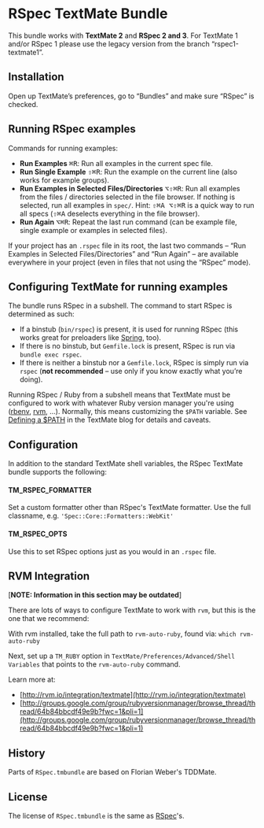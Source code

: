 # RSpec TextMate Bundle

This bundle works with **TextMate 2** and **RSpec 2 and 3**. For TextMate 1 and/or RSpec 1 please use the legacy version from the branch “rspec1-textmate1”.

## Installation

Open up TextMate’s preferences, go to “Bundles” and make sure “RSpec” is checked.

## Running RSpec examples

Commands for running examples:

 * __Run Examples__ <kbd>⌘R</kbd>: Run all examples in the current spec file.
 * __Run Single Example__ <kbd>⇧⌘R</kbd>: Run the example on the current line (also works for example groups).
 * __Run Examples in Selected Files/Directories__ <kbd>⌥⇧⌘R</kbd>: Run all examples from the files / directories selected in the file browser. If nothing is selected, run all examples in `spec/`. Hint: <kbd>⇧⌘A ⌥⇧⌘R</kbd> is a quick way to run all specs (<kbd>⇧⌘A</kbd> deselects everything in the file browser).
 * __Run Again__ <kbd>⌥⌘R</kbd>: Repeat the last run command (can be example file, single example or examples in selected files).
 
If your project has an `.rspec` file in its root, the last two commands – “Run Examples in Selected Files/Directories” and “Run Again” – are available everywhere in your project (even in files that not using the “RSpec” mode).
 
## Configuring TextMate for running examples

The bundle runs RSpec in a subshell. The command to start RSpec is determined as such:

 * If a binstub (`bin/rspec`) is present, it is used for running RSpec (this works great for preloaders like [Spring](https://github.com/rails/spring), too).
 * If there is no binstub, but `Gemfile.lock` is present, RSpec is run via `bundle exec rspec`.
 * If there is neither a binstub nor a `Gemfile.lock`, RSpec is simply run via `rspec` (__not recommended__ – use only if you know exactly what you’re doing).

Running RSpec / Ruby from a subshell means that TextMate must be configured to work with whatever Ruby version manager you're using ([rbenv](https://github.com/sstephenson/rbenv), [rvm](http://rvm.io/), …). Normally, this means customizing the `$PATH` variable. See [Defining a $PATH](http://blog.macromates.com/2014/defining-a-path/) in the TextMate blog for details and caveats.


## Configuration

In addition to the standard TextMate shell variables, the RSpec
TextMate bundle supports the following:

#### TM\_RSPEC\_FORMATTER

Set a custom formatter other than RSpec's TextMate formatter. Use
the full classname, e.g. `'Spec::Core::Formatters::WebKit'`

#### TM\_RSPEC\_OPTS

Use this to set RSpec options just as you would in an `.rspec`
file.

## RVM Integration

[__NOTE: Information in this section may be outdated__]

There are lots of ways to configure TextMate to work with `rvm`,
but this is the one that we recommend:

With rvm installed, take the full path to `rvm-auto-ruby`, 
found via: `which rvm-auto-ruby`

Next, set up a `TM_RUBY` option in
`TextMate/Preferences/Advanced/Shell Variables` that points to the
`rvm-auto-ruby` command.

Learn more at:

* [http://rvm.io/integration/textmate](http://rvm.io/integration/textmate)
* [http://groups.google.com/group/rubyversionmanager/browse_thread/thread/64b84bbcdf49e9b?fwc=1&pli=1](http://groups.google.com/group/rubyversionmanager/browse_thread/thread/64b84bbcdf49e9b?fwc=1&pli=1)

## History

Parts of `RSpec.tmbundle` are based on Florian Weber's TDDMate.

## License

The license of `RSpec.tmbundle` is the same as
[RSpec](http://github.com/rspec/rspec/blob/master/License.txt)'s.

